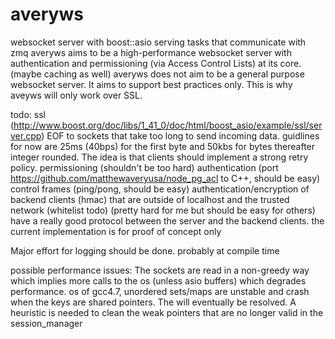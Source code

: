 averyws
=======

websocket server with boost::asio serving tasks that communicate with zmq
averyws aims to be a high-performance websocket server with authentication and permissioning (via Access Control Lists) at its core. (maybe caching as well)
averyws does not aim to be a general purpose websocket server. It aims to support best practices only. This is why aveyws will only work over SSL.

todo:
ssl (http://www.boost.org/doc/libs/1_41_0/doc/html/boost_asio/example/ssl/server.cpp)
EOF to sockets that take too long to send incoming data. guidlines for now are 25ms (40bps) for the first byte and 50kbs for bytes thereafter integer rounded. The idea is that clients should implement a strong retry policy.
permissioning (shouldn't be too hard)
authentication (port https://github.com/matthewaveryusa/node_pg_acl to C++, should be easy)
control frames (ping/pong, should be easy)
authentication/encryption of backend clients (hmac) that are outside of localhost and the trusted network (whitelist todo) (pretty hard for me but should be easy for others)
have a really good protocol between the server and the backend clients. the current implementation is for proof of concept only

Major effort for logging should be done. probably at compile time

possible performance issues:
The sockets are read in a non-greedy way which implies more calls to the os (unless asio buffers) which degrades performance.
os of gcc4.7, unordered sets/maps are unstable and crash when the keys are shared pointers. The will eventually be resolved.
A heuristic is needed to clean the weak pointers that are no longer valid in the session_manager
